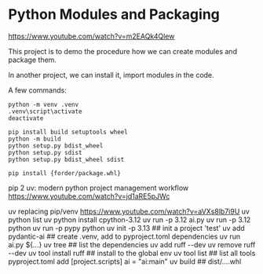 # Python Modules and Packaging
https://www.youtube.com/watch?v=m2EAQk4Qlew

This project is to demo the procedure how we can create modules and package them.

In another project, we can install it, import modules in the code.

A few commands:
```
python -m venv .venv
.venv\script\activate
deactivate

pip install build setuptools wheel
python -m build
python setup.py bdist_wheel
python setup.py sdist
python setup.py bdist_wheel sdist

pip install {forder/package.whl}

```

pip 2 uv: modern python project management workflow
https://www.youtube.com/watch?v=jd1aRE5pJWc

uv replacing pip/venv
https://www.youtube.com/watch?v=aVXs8lb7i9U
uv python list
uv python install cpython-3.12
uv run -p 3.12 ai.py
uv run -p 3.12 python
uv run -p pypy python
uv init -p 3.13  ## init a project 'test'
uv add pydantic-ai ## create .venv, add to pyproject.toml dependencies
uv run ai.py ${...}
uv tree  ## list the dependencies
uv add ruff --dev
uv remove ruff --dev
uv tool install ruff ## install to the global env
uv tool list ## list all tools
pyproject.toml add [project.scripts] ai = "ai:main"
uv build ## dist/....whl

